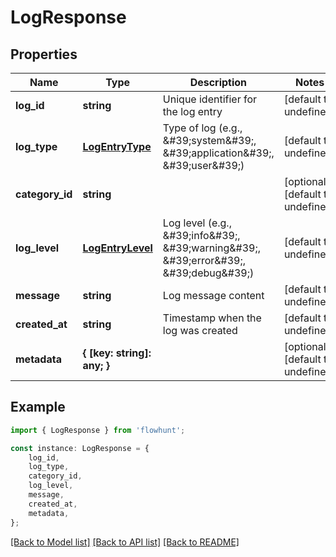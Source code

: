 # LogResponse


## Properties

Name | Type | Description | Notes
------------ | ------------- | ------------- | -------------
**log_id** | **string** | Unique identifier for the log entry | [default to undefined]
**log_type** | [**LogEntryType**](LogEntryType.md) | Type of log (e.g., \&#39;system\&#39;, \&#39;application\&#39;, \&#39;user\&#39;) | [default to undefined]
**category_id** | **string** |  | [optional] [default to undefined]
**log_level** | [**LogEntryLevel**](LogEntryLevel.md) | Log level (e.g., \&#39;info\&#39;, \&#39;warning\&#39;, \&#39;error\&#39;, \&#39;debug\&#39;) | [default to undefined]
**message** | **string** | Log message content | [default to undefined]
**created_at** | **string** | Timestamp when the log was created | [default to undefined]
**metadata** | **{ [key: string]: any; }** |  | [optional] [default to undefined]

## Example

```typescript
import { LogResponse } from 'flowhunt';

const instance: LogResponse = {
    log_id,
    log_type,
    category_id,
    log_level,
    message,
    created_at,
    metadata,
};
```

[[Back to Model list]](../README.md#documentation-for-models) [[Back to API list]](../README.md#documentation-for-api-endpoints) [[Back to README]](../README.md)
